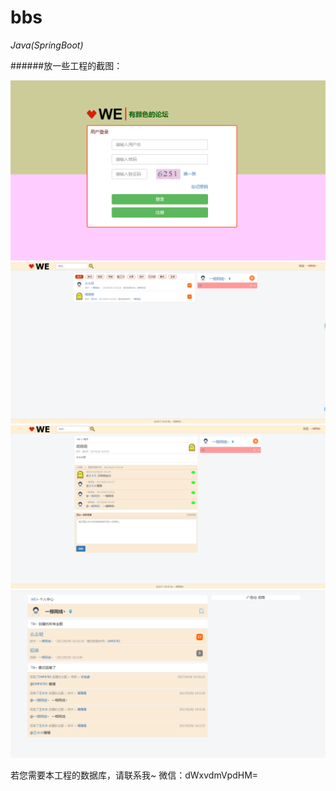 # bbs
*Java(SpringBoot)*

######放一些工程的截图：

![image](https://github.com/uloveits/bbs/blob/master/Screenshot/signin.png)
![image](https://github.com/uloveits/bbs/blob/master/Screenshot/index.png)
![image](https://github.com/uloveits/bbs/blob/master/Screenshot/subjectcontent.png)
![image](https://github.com/uloveits/bbs/blob/master/Screenshot/personal.png)


若您需要本工程的数据库，请联系我~ 微信：dWxvdmVpdHM=


